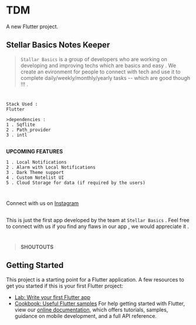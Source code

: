 # TDM

A new Flutter project.

## Stellar Basics Notes Keeper 
> `Stallar Basics` is a group of developers who are working on developing and improving techs which are basics and easy . We create an evironment for people to connect with tech and use it to complete daily/weekly/monthly/yearly tasks -- which are good though !!! .

#

```
Stack Used :
Flutter 

>dependencies :
1 . Sqflite
2 . Path_provider
3 . intl 

```
##
**UPCOMING FEATURES**
```
1 . Local Notifications
2 . Alarm with Local Notifications
3 . Dark Theme support 
4 . Custom Notelist UI
5 . Cloud Storage for data (if required by the users)
```
# 
Connect with us on [Instagram](https://www.instagram.com/shimron.alakkal)

##
This is just the first app developed by the team at `Stellar Basics` . Feel free to connect with us if you find any flaws in our app , we would appreciate it .
#
> **SHOUTOUTS** 
## Getting Started
This project is a starting point for a Flutter application.
A few resources to get you started if this is your first Flutter project:
- [Lab: Write your first Flutter app](https://flutter.dev/docs/get-started/codelab)
- [Cookbook: Useful Flutter samples](https://flutter.dev/docs/cookbook)
For help getting started with Flutter, view our
[online documentation](https://flutter.dev/docs), which offers tutorials,
samples, guidance on mobile development, and a full API reference.
